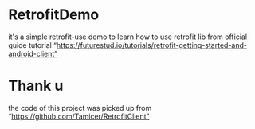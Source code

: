 # RetrofitDemo
it's a simple retrofit-use demo to learn how to use retrofit lib from official guide tutorial “https://futurestud.io/tutorials/retrofit-getting-started-and-android-client”

# Thank u
the code of this project was picked up from “https://github.com/Tamicer/RetrofitClient”
